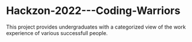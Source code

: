 # Hackzon-2022---Coding-Warriors
This project provides undergraduates with a categorized view of the work experience of various successfull people.
